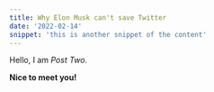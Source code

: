 ```yaml
---
title: Why Elon Musk can't save Twitter
date: '2022-02-14'
snippet: 'this is another snippet of the content'
---
```


Hello, I am _Post Two._

**Nice to meet you!**
